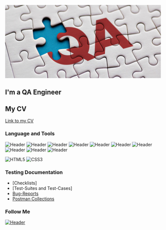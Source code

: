 ![Header](https://github.com/Chemendryakova/Chemendryakova/blob/main/assets/quality-assurance-can-you-qa-that.jpeg)

## I'm a QA Engineer
## My CV
[Link to my CV](https://drive.google.com/file/d/18N4p5aXGyakc2Unq9Jp-cdeS2XVeb8oS/view?usp=share_link)

### Language and Tools
![Header](https://img.shields.io/badge/Jira-090909?style=for-the-badge&logo=jira&logoColor=136be1)
![Header](https://img.shields.io/badge/YouTrack-090909?style=for-the-badge&logo=YouTrack&logoColor=8cc4d7)
![Header](https://img.shields.io/badge/Postman-090909?style=for-the-badge&logo=postman&logoColor=f76935)
![Header](https://img.shields.io/badge/Swagger-090909?style=for-the-badge&logo=swagger&logoColor=7ede2b)
![Header](https://img.shields.io/badge/Github-090909?style=for-the-badge&logo=github&logoColor=8cc4d7)
![Header](https://img.shields.io/badge/Figma-090909?style=for-the-badge&logo=figma&logoColor=7d5fa6)
![Header](https://img.shields.io/badge/DevTools-090909?style=for-the-badge&logo=googlechrome&logoColor=2674f2)
![Header](https://img.shields.io/badge/CharlesProxy-090909?style=for-the-badge&logo=charlesproxy&logoColor=8cc4d7)
![Header](https://img.shields.io/badge/JMeter-090909?style=for-the-badge&logo=apache&logoColor=d75731)
![Header](https://img.shields.io/badge/Qase-090909?style=for-the-badge)

![HTML5](https://img.shields.io/badge/-HTML5-090909?style=for-the-badge&logo=html5&logoColor=dark)
![CSS3](https://img.shields.io/badge/-CSS3-090909?style=for-the-badge&logo=css3&logoColor=dark)



### Testing Documentation
- [Checklists]
- [Test-Suites and Test-Cases]
- [Bug-Reports](https://drive.google.com/file/d/1_mP8yQIzDkrJqD0ermc0UI0hbDzlIrSS/view?usp=share_link)
- [Postman Collections](https://www.postman.com/solar-equinox-31140/workspace/3e3517b2-1d60-4539-a4e4-29e92f45fd93/collection/14628864-2dd98751-8273-4220-bdd5-4ac31df0004e?action=share&creator=14628864)

### Follow Me
[![Header](https://img.shields.io/badge/Telegram-090909?style=for-the-badge&logo=telegram&logoColor=31a5db)](https://t.me/Chemendryakovana)